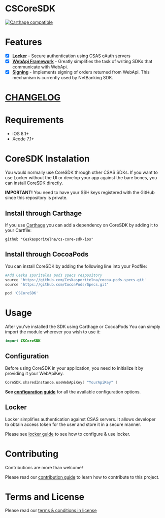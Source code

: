 # CSCoreSDK

[![Carthage compatible](https://img.shields.io/badge/Carthage-compatible-4BC51D.svg?style=flat)](https://github.com/Carthage/Carthage)

# Features

- [x] **[Locker](./docs/locker.md)** - Secure authentication using CSAS oAuth servers
- [x] **[WebApi Framework](./docs/webapi-howto.md)** - Greatly simplifies the task of writing SDKs that communicate with WebApi.
- [x] **[Signing](./docs/signing.md)** - Implements signing of orders returned from WebApi. This mechanism is currently used by NetBanking SDK.

# [CHANGELOG](CHANGELOG.md)

# Requirements

- iOS 8.1+
- Xcode 7.1+

# CoreSDK Instalation

You would normally use CoreSDK through other CSAS SDKs. If you want to use Locker without the UI or develop your app against the bare bones, you can install CoreSDK directly.

**IMPORTANT!** You need to have your SSH keys registered with the GitHub since this repository is private.

## Install through Carthage

If you use [Carthage](https://github.com/Carthage/Carthage) you can add a dependency on CoreSDK by adding it to your Cartfile:

```
github "Ceskasporitelna/cs-core-sdk-ios"
```

## Install through CocoaPods

You can install CoreSDK by adding the following line into your Podfile:

```ruby
#Add Ceska sporitelna pods specs respository
source 'https://github.com/Ceskasporitelna/cocoa-pods-specs.git'
source 'https://github.com/CocoaPods/Specs.git'

pod 'CSCoreSDK'
```

# Usage

After you've installed the SDK using Carthage or CocoaPods You can simply import the module wherever you wish to use it:

```swift
import CSCoreSDK
```

## Configuration

Before using CoreSDK in your application, you need to initialize it by providing it your WebApiKey.

```swift
CoreSDK.sharedInstance.useWebApiKey( "YourApiKey" )
```

**See [configuration guide](docs/configuration.md)** for all the available configuration options.

## Locker

Locker simplifies authentication against CSAS servers. It allows developer to obtain access token for the user and store it in a secure manner.

Please see [locker guide](./docs/locker.md) to see how to configure & use locker.

# Contributing

Contributions are more than welcome!

Please read our [contribution guide](CONTRIBUTING.md) to learn how to contribute to this project.

# Terms and License

Please read our [terms & conditions in license](LICENSE.md)

